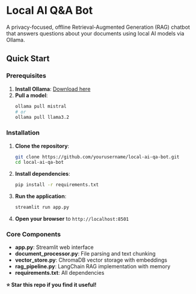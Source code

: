 #  Local AI Q&A Bot

A privacy-focused, offline Retrieval-Augmented Generation (RAG) chatbot that answers questions about your documents using local AI models via Ollama.


## Quick Start

### Prerequisites

1. **Install Ollama**: [Download here](https://ollama.com/download)
2. **Pull a model**:
   ```bash
   ollama pull mistral
   # or
   ollama pull llama3.2
   ```

### Installation

1. **Clone the repository**:
   ```bash
   git clone https://github.com/yourusername/local-ai-qa-bot.git
   cd local-ai-qa-bot
   ```

2. **Install dependencies**:
   ```bash
   pip install -r requirements.txt
   ```

3. **Run the application**:
   ```bash
   streamlit run app.py
   ```

4. **Open your browser** to `http://localhost:8501`

### Core Components

- **app.py**: Streamlit web interface
- **document_processor.py**: File parsing and text chunking
- **vector_store.py**: ChromaDB vector storage with embeddings
- **rag_pipeline.py**: LangChain RAG implementation with memory
- **requirements.txt**: All dependencies


**⭐ Star this repo if you find it useful!**
